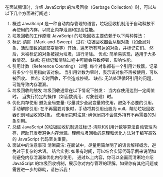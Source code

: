 在面试腾讯时，介绍 JavaScript 的垃圾回收（Garbage Collection）时，可以从以下几个方面进行阐述：
1. 概述
JavaScript 是一种自动内存管理的语言，垃圾回收机制用于自动释放不再使用的内存，以防止内存泄漏和提高性能。
2. 垃圾回收的工作原理
JavaScript 的垃圾回收主要依赖于以下两种算法：
1. 标记-清除（Mark-and-Sweep）
过程:
垃圾回收器会从根对象（如全局对象、活动函数的局部变量等）开始，遍历所有可达的对象，并标记它们。
然后，未被标记的对象被视为垃圾，进行清除。
优点: 简单易实现，适用于大多数情况。
缺点: 在标记和清除过程中可能会导致停顿，影响性能。
2. 引用计数（Reference Counting）
过程:
每个对象都有一个引用计数器，记录有多少个引用指向该对象。
当引用计数为零时，表示该对象不再被使用，可以被回收。
优点: 实时回收，不会造成停顿。
缺点: 无法处理循环引用的问题，可能导致内存泄漏。
3. 垃圾回收的触发
垃圾回收通常在以下情况下触发：
当内存使用达到一定阈值时。
当执行特定的操作（如函数调用、对象创建）时。
4. 优化内存使用
避免全局变量: 尽量减少全局变量的使用，避免不必要的引用。
手动解除引用: 在不再需要对象时，手动将其引用设置为 null，帮助垃圾回收器识别可回收的对象。
使用闭包时注意: 确保闭包不会意外持有不再需要的对象引用。
5. 总结
JavaScript 的垃圾回收机制通过标记-清除和引用计数等算法自动管理内存，帮助开发者避免内存泄漏。理解垃圾回收的原理和优化方法对于编写高效的 JavaScript 代码至关重要。
6. 面试中的注意事项
清晰简洁: 在面试中，尽量用简单明了的语言解释概念，避免过于复杂的术语。
结合实例: 如果有时间，可以结合实际代码示例来说明如何避免内存泄漏和优化内存使用。
通过以上内容，你可以全面而清晰地介绍 JavaScript 的垃圾回收机制，展示你对内存管理的理解。如果你有其他问题或需要进一步的帮助，请告诉我！
